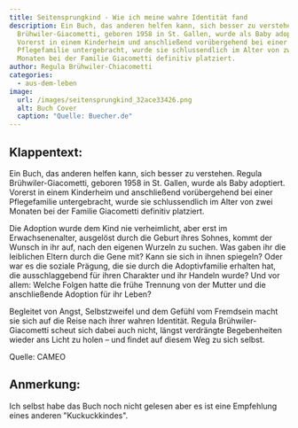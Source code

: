 ```yaml
---
title: Seitensprungkind - Wie ich meine wahre Identität fand
description: Ein Buch, das anderen helfen kann, sich besser zu verstehen. Regula
  Brühwiler-Giacometti, geboren 1958 in St. Gallen, wurde als Baby adoptiert.
  Vorerst in einem Kinderheim und anschließend vorübergehend bei einer
  Pflegefamilie untergebracht, wurde sie schlussendlich im Alter von zwei
  Monaten bei der Familie Giacometti definitiv platziert.
author: Regula Brühwiler-Chiacometti
categories:
  - aus-dem-leben
image:
  url: /images/seitensprungkind_32ace33426.png
  alt: Buch Cover
  caption: "Quelle: Buecher.de"
---
```

## Klappentext:
Ein Buch, das anderen helfen kann, sich besser zu verstehen. Regula Brühwiler-Giacometti, geboren 1958 in St. Gallen, wurde als Baby adoptiert. Vorerst in einem Kinderheim und anschließend vorübergehend bei einer Pflegefamilie untergebracht, wurde sie schlussendlich im Alter von zwei Monaten bei der Familie Giacometti definitiv platziert.

Die Adoption wurde dem Kind nie verheimlicht, aber erst im Erwachsenenalter, ausgelöst durch die Geburt ihres Sohnes, kommt der Wunsch in ihr auf, nach den eigenen Wurzeln zu suchen. Was gaben ihr die leiblichen Eltern durch die Gene mit? Kann sie sich in ihnen spiegeln? Oder war es die soziale Prägung, die sie durch die Adoptivfamilie erhalten hat, die ausschlaggebend für ihren Charakter und ihr Handeln wurde? Und vor allem: Welche Folgen hatte die frühe Trennung von der Mutter und die anschließende Adoption für ihr Leben?

Begleitet von Angst, Selbstzweifel und dem Gefühl vom Fremdsein macht sie sich auf die Reise nach ihrer wahren Identität. Regula Brühwiler-Giacometti scheut sich dabei auch nicht, längst verdrängte Begebenheiten wieder ans Licht zu holen – und findet auf diesem Weg zu sich selbst.

Quelle: CAMEO

## Anmerkung:
Ich selbst habe das Buch noch nicht gelesen aber es ist eine Empfehlung eines anderen "Kuckuckkindes".

